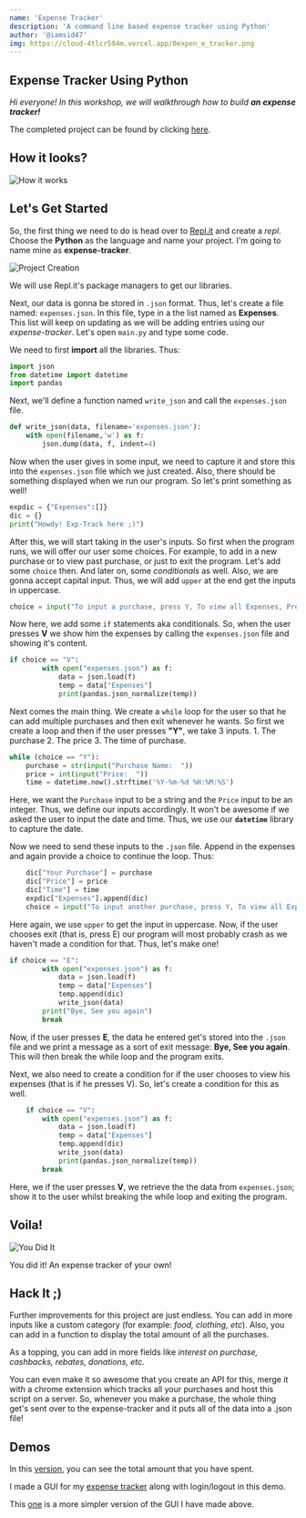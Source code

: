 ```yaml
---
name: 'Expense Tracker'
description: 'A command line based expense tracker using Python'
author: '@iamsid47'
img: https://cloud-4tlcr594m.vercel.app/0expen_e_tracker.png
---
```


## Expense Tracker Using Python

*Hi everyone! In this workshop, we will walkthrough how to build ***an expense tracker!**** 

The completed project can be found by clicking [here](https://repl.it/@iamsid47/expense-tracker#main.py).

## How it looks?

![How it works](https://cloud-giasrdstj.vercel.app/9how_it_works.png)

## Let's Get Started

So, the first thing we need to do is head over to [Repl.it](https://repl.it) and create a *repl*. Choose the **Python** as the language and name your project. I'm going to name mine as **expense-tracker**.

![Project Creation](https://cloud-giasrdstj.vercel.app/4expense-tracker.png)

We will use Repl.it's package managers to get our libraries.

Next, our data is gonna be stored in `.json` format. Thus, let's create a file named: `expenses.json`. In this file, type in a the list named as **Expenses**. This list will keep on updating as we will be adding entries using our *expense-tracker*. Let's open `main.py` and type some code.

We need to first **import** all the libraries. Thus:

```python
import json
from datetime import datetime
import pandas
```

Next, we'll define a function named `write_json` and call the `expenses.json` file.

```python
def write_json(data, filename='expenses.json'): 
    with open(filename,'w') as f: 
        json.dump(data, f, indent=4) 
```

Now when the user gives in some input, we need to capture it and store this into the `expenses.json` file which we just created. Also, there should be something displayed when we run our program. So let's print something as well!

```python
expdic = {"Expenses":[]}
dic = {}
print("Howdy! Exp-Track here ;)")
```

After this, we will start taking in the user's inputs. So first when the program runs, we will offer our user some choices. For example, to add in a new purchase or to view past purchase, or just to exit the program.
Let's add some `choice` then. And later on, some *conditionals* as well. Also, we are gonna accept capital input. Thus, we will add `upper` at the end get the inputs in uppercase.

```python
choice = input("To input a purchase, press Y, To view all Expenses, Press V, else press E to exit: ").upper()
```
Now here, we add some `if` statements aka conditionals. So, when the user presses **V** we show him the expenses by calling the `expenses.json` file and showing it's content. 

```python
if choice == "V":
        with open("expenses.json") as f:
            data = json.load(f)
            temp = data["Expenses"]
            print(pandas.json_normalize(temp))
```
Next comes the main thing. We create a `while` loop for the user so that he can add multiple purchases and then exit whenever he wants. So first we create a loop and then if the user presses **"Y"**, we take 3 inputs.
    1. The purchase
    2. The price
    3. The time of purchase.

```python
while (choice == "Y"):
    purchase = str(input("Purchase Name:  "))
    price = int(input("Price:  "))
    time = datetime.now().strftime('%Y-%m-%d %H:%M:%S')
```

Here, we want the `Purchase` input to be a string and the `Price` input to be an integer. Thus, we define our inputs accordingly. It won't be awesome if we asked the user to input the date and time. Thus, we use our **`datetime`** library to capture the date.

Now we need to send these inputs to the `.json` file. Append in the expenses and again provide a choice to continue the loop. Thus:

```python
    dic["Your Purchase"] = purchase
    dic["Price"] = price
    dic["Time"] = time
    expdic["Expenses"].append(dic)
    choice = input("To input another purchase, press Y, To view all Expenses, Press V, else press E to exit: ").upper()
```

Here again, we use `upper` to get the input in uppercase. Now, if the user chooses exit (that is, press E) our program will most probably crash as we haven't made a condition for that. Thus, let's make one!

```python
if choice == "E":
        with open("expenses.json") as f:
            data = json.load(f)
            temp = data["Expenses"]
            temp.append(dic)
            write_json(data)
        print("Bye, See you again")
        break
```

Now, if the user presses **E**, the data he entered get's stored into the `.json` file and we print a message as a sort of exit message: **Bye, See you again**. This will then break the while loop and the program exits.

Next, we also need to create a condition for if the user chooses to view his expenses (that is if he presses V). So, let's create a condition for this as well.

```python
    if choice == "V":
        with open("expenses.json") as f:
            data = json.load(f)
            temp = data["Expenses"]
            temp.append(dic)
            write_json(data)
            print(pandas.json_normalize(temp))
        break
```

Here, we if the user presses **V**, we retrieve the the data from `expenses.json`; show it to the user whilst breaking the while loop and exiting the program.

## Voila!

![You Did It](https://media.giphy.com/media/3otPoS81loriI9sO8o/giphy.gif)

You did it! An expense tracker of your own!

## Hack It ;)

Further improvements for this project are just endless. You can add in more inputs like a custom category (for example: *food, clothing, etc*). Also, you can add in a function to display the total amount of all the purchases.

As a topping, you can add in more fields like *interest on purchase, cashbacks, rebates, donations, etc.*

You can even make it so awesome that you create an API for this, merge it with a chrome extension which tracks all your purchases and host this script on a server. So, whenever you make a purchase, the whole thing get's sent over to the expense-tracker and it puts all of the data into a .json file!

## Demos

In this [version](https://repl.it/@iamsid47/exp-track-demo1), you can see the total amount that you have spent.

I made a GUI for my [expense tracker](https://repl.it/@iamsid47/exp-track-demo2) along with login/logout in this demo.

This [one](https://repl.it/@iamsid47/exp-track-demo3#main.py) is a more simpler version of the GUI I have made above.
